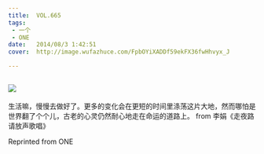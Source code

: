 ```yaml
---
title:	VOL.665
tags:
 - 一个
 - ONE
date:	2014/08/3 1:42:51
cover:	http://image.wufazhuce.com/FpbOYiXADDf59ekFX36fwHhvyx_J

---
```

![](http://image.wufazhuce.com/FpbOYiXADDf59ekFX36fwHhvyx_J)
---

生活嘛，慢慢去做好了。更多的变化会在更短的时间里涤荡这片大地，然而哪怕是世界翻了个个儿，古老的心灵仍然耐心地走在命运的道路上。 from 李娟《走夜路请放声歌唱》
 
Reprinted from ONE
